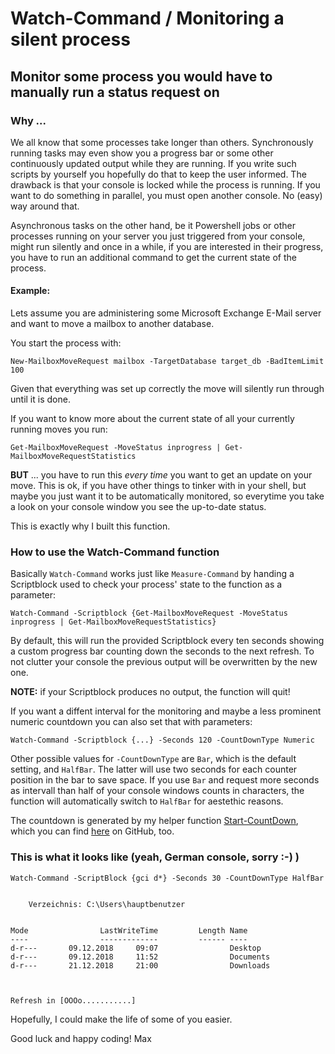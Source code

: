 # Watch-Command / Monitoring a silent process
## Monitor some process you would have to manually run a status request on



### Why ...

We all know that some processes take longer than others. Synchronously running tasks may even show you a progress bar or some other continuously updated output while they are running. If you write such scripts by yourself you hopefully do that to keep the user informed.
The drawback is that your console is locked while the process is running. If you want to do something in parallel, you must open another console. No (easy) way around that.

Asynchronous tasks on the other hand, be it Powershell jobs or other processes running on your server you just triggered from your console, might run silently and once in a while, if you are interested in their progress, you have to run an additional command to get the current state of the process.

#### Example:

Lets assume you are administering some Microsoft Exchange E-Mail server and want to move a mailbox to another database.

You start the process with:

`New-MailboxMoveRequest mailbox -TargetDatabase target_db -BadItemLimit 100`

Given that everything was set up correctly the move will silently run through until it is done.

If you want to know more about the current state of all your currently running moves you run:

`Get-MailboxMoveRequest -MoveStatus inprogress | Get-MailboxMoveRequestStatistics`

**BUT** ... you have to run this *every time* you want to get an update on your move. This is ok, if you have other things to tinker with in your shell, but maybe you just want it to be automatically monitored, so everytime you take a look on your console window you see the up-to-date status.

This is exactly why I built this function.



### How to use the Watch-Command function


Basically `Watch-Command` works just like `Measure-Command` by handing a Scriptblock used to check your process' state to the function as a parameter:

`Watch-Command -Scriptblock {Get-MailboxMoveRequest -MoveStatus inprogress | Get-MailboxMoveRequestStatistics}`

By default, this will run the provided Scriptblock every ten seconds showing a custom progress bar counting down the seconds to the next refresh. To not clutter your console the previous output will be overwritten by the new one.

**NOTE:** if your Scriptblock produces no output, the function will quit!

If you want a diffent interval for the monitoring and maybe a less prominent numeric countdown you can also set that with parameters:

`Watch-Command -Scriptblock {...} -Seconds 120 -CountDownType Numeric`

Other possible values for `-CountDownType` are `Bar`, which is the default setting, and `HalfBar`. The latter will use two seconds for each counter position in the bar to save space. If you use `Bar` and request more seconds as intervall than half of your console windows counts in characters, the function will automatically switch to `HalfBar` for aestethic reasons.

The countdown is generated by my helper function [Start-CountDown](https://otterkring.github.io/PS_Start-CountDown/), which you can find [here](https://otterkring.github.io/PS_Start-CountDown/) on GitHub, too.


### This is what it looks like (yeah, German console, sorry :-) )

    Watch-Command -ScriptBlock {gci d*} -Seconds 30 -CountDownType HalfBar


        Verzeichnis: C:\Users\hauptbenutzer
    

    Mode                LastWriteTime         Length Name
    ----                -------------         ------ ----
    d-r---       09.12.2018     09:07                Desktop
    d-r---       09.12.2018     11:52                Documents
    d-r---       21.12.2018     21:00                Downloads



    Refresh in [OOOo...........]





Hopefully, I could make the life of some of you easier.

Good luck and happy coding!
Max